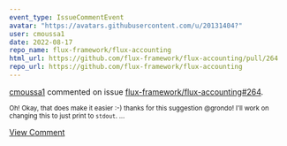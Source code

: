 ```yaml
---
event_type: IssueCommentEvent
avatar: "https://avatars.githubusercontent.com/u/20131404?"
user: cmoussa1
date: 2022-08-17
repo_name: flux-framework/flux-accounting
html_url: https://github.com/flux-framework/flux-accounting/pull/264
repo_url: https://github.com/flux-framework/flux-accounting
---
```


<a href='https://github.com/cmoussa1' target='_blank'>cmoussa1</a> commented on issue <a href='https://github.com/flux-framework/flux-accounting/pull/264' target='_blank'>flux-framework/flux-accounting#264</a>.

<small>Oh! Okay, that does make it easier :-) thanks for this suggestion @grondo! I'll work on changing this to just print to `stdout`. ...</small>

<a href='https://github.com/flux-framework/flux-accounting/pull/264' target='_blank'>View Comment</a>